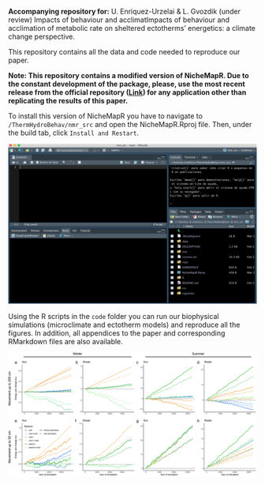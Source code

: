 **Accompanying repository for:** U. Enriquez-Urzelai & L. Gvozdik (under review) Impacts of behaviour and acclimatImpacts of behaviour and acclimation of metabolic rate on sheltered ectotherms’ energetics: a climate change perspective.

This repository contains all the data and code needed to reproduce our paper. 

**Note: This repository contains a modified version of NicheMapR. Due to the constant development of the package, please, use the most recent release from the official repository ([Link](https://github.com/mrke/NicheMapR)) for any application other than replicating the results of this paper.**

To install this version of NicheMapR you have to navigate to `/ThermHydroBehav/nmr_src` and open the NicheMapR.Rproj file. Then, under the build tab, click `Install and Restart`.

![alt text](https://github.com/urtzienriquez/ThermHydroBehav/blob/main/images/RStudio.png)

Using the R scripts in the `code` folder you can run our biophysical simulations (microclimate and ectotherm models) and reproduce all the figures. In addition, all appendices to the paper and corresponding RMarkdown files are also available. 

![alt text](https://github.com/urtzienriquez/ThermHydroBehav/blob/main/figures/delta_smr_cc45.jpg)
